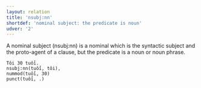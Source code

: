 ```yaml
---
layout: relation
title: 'nsubj:nn'
shortdef: 'nominal subject: the predicate is noun'
udver: '2'
---
```


A nominal subject (nsubj:nn) is a nominal which is the syntactic subject and the proto-agent of a clause, but the predicate is a noun or noun phrase. 

~~~ sdparse
Tôi 30 tuổi. 
nsubj:nn(tuổi, tôi), 
nummod(tuổi, 30)
punct(tuổi, .)
~~~

<!-- Interlanguage links updated Po 6. listopadu 2023, 21:43:10 CET -->
